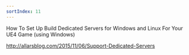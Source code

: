 ```yaml
---
sortIndex: 11
---
```


How To Set Up Build Dedicated Servers for Windows and Linux For Your UE4 Game (using Windows)

<http://allarsblog.com/2015/11/06/Support-Dedicated-Servers>
